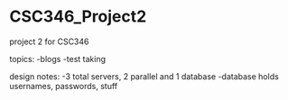 # CSC346_Project2
project 2 for CSC346

topics:
-blogs
-test taking


design notes:
-3 total servers, 2 parallel and 1 database
-database holds usernames, passwords, stuff